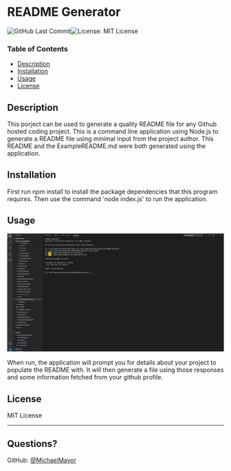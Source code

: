 # README Generator

![GitHub Last Commit](https://img.shields.io/github/last-commit/MichaelMayor/README-Generator)![License: MIT License](https://img.shields.io/badge/License-MIT_License-blue.svg)
### Table of Contents

  * [Description](#description)
  * [Installation](#installation)
  * [Usage](#usage)
  * [License](#license)
 
## Description 
 
 
This porject can be used to generate a quality README file for any Github hosted coding project. This is a command line application using Node.js to generate a README file using minimal input from the project author. This README and the ExampleREADME.md were both generated using the application.
      
## Installation
      
First run npm install to install the package dependencies that this program requires. Then use the command 'node index.js' to run the application.
      
## Usage 

![Gif demo of README-generator](Generator-Usage.gif)
      
When run, the application will prompt you for details about your project to populate the README with. It will then generate a file using those responses and some information fetched from your github profile.
      
## License
      
MIT License

---
    
## Questions?
   
GitHub: [@MichaelMayor](https://api.github.com/users/MichaelMayor)
